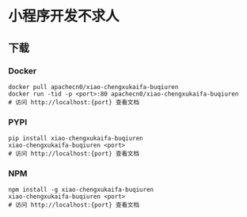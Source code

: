 # 小程序开发不求人

## 下载

### Docker

```
docker pull apachecn0/xiao-chengxukaifa-buqiuren
docker run -tid -p <port>:80 apachecn0/xiao-chengxukaifa-buqiuren
# 访问 http://localhost:{port} 查看文档
```

### PYPI

```
pip install xiao-chengxukaifa-buqiuren
xiao-chengxukaifa-buqiuren <port>
# 访问 http://localhost:{port} 查看文档
```

### NPM

```
npm install -g xiao-chengxukaifa-buqiuren
xiao-chengxukaifa-buqiuren <port>
# 访问 http://localhost:{port} 查看文档
```